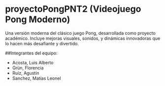 # proyectoPongPNT2 (Videojuego Pong Moderno)

Una versión moderna del clásico juego Pong, desarrollada como proyecto académico. 
Incluye mejoras visuales, sonidos, y dinámicas innovadoras que lo hacen más desafiante y divertido.

##Integrantes del equipo:
- Acosta, Luis Alberto
- Grün, Florencia 
- Ruiz, Agustín
- Sanchez, Matías Leonel

